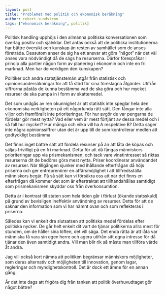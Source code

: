 ```yaml
---
layout: post
title: "Problemet med politik och ekonomisk beräkning"
author: robert-sundstrom
tags: ["ekonomisk beräkning", politik]
---
```


Politisk handling upphöjs i den allmänna politiska konversationen som överlag positiv och självklar. Det antas också att de politiska institutionerna har bättre översikt och kunskap än resten av samhället som de anses företräda. Dessutom anser de sig ha ett ansvar att göra ”något” när det väl anses vara nödvändigt då de sägs ha resurserna. Därför förespråkar i princip alla partier någon form av planering i ekonomin och inte en fri marknad. Men har de verkligen den kunskapen?


Politiker och andra statstjänstemän utgår från statistisk och opinionsundersökningar för att få stöd för sina föreslagna åtgärder. Utifrån siffrorna påstås de kunna bestämma vad de ska göra och hur mycket resurser de ska pumpa in i form av skattemedel.

Det som undgås av ren okunnighet är att statistik inte speglar hela den ekonomiska verkligheten på ett någorlunda rätt sätt. Den fångar inte alla viljor och framförallt inte prioriteringar. För hur avgör de var pengarna de fördelar gör mest nytta? Vad eller vem är mest förtjänt av dessa medel och i så fall hur mycket? Hur många och vilka vill ha A respektive B? Detta säger inte några opinionssiffror utan det är upp till de som kontrollerar medlen att godtyckligt bestämma.

Det finns inget bättre sätt att fördela resurser på än att låta de köpas och säljas frivilligt på en fri marknad. Detta för att då fångas människors prioriteringar upp via prismekanismen, och tack vare vinstintresset så riktas resurserna dit de bedöms göra mest nytta. Priser koordinerar användandet av resurser. När tillgången sjunker med ihållande efterfrågan då höjs priserna och ger entreprenörer en affärsmöjlighet i att tillfredsställa människors begär. På så sätt kan vi försäkra oss att när det finns en efterfrågan då kommer det som är eftertraktat att tillhandahållas samtidigt som prismekanismen skyddar oss från överkonsumtion.

Detta är i kontrast till staten som hela tiden går i förlust (ökande statsskuld) på grund av bevisligen ineffektiv användning av resurser. Detta för att de saknar den information som vi har nämnt ovan och som reflekteras i priserna.

Således kan vi enkelt dra slutsatsen att politiska medel fördelas efter politiska nycker. De går helt enkelt dit vart de tjänar politikerna allra mest för stunden, om de håller sina löften, det vill säga. Det enda rätta är att låta var människa få vara sin egen herre och agera utifrån sitt egna intresse för då tjänar den även samtidigt andra. Vill man blir rik så måste man tillföra värde åt andra.

Jag vill också kort nämna att politiken begränsar människors möjligheter, som deras alternativ och möjligheten till innovation, genom lagar, regleringar och myndighetskontroll. Det är dock ett ämne för en annan gång.

Är det inte dags att frigöra dig från tanken att politik överhuvudtaget gör något bättre?